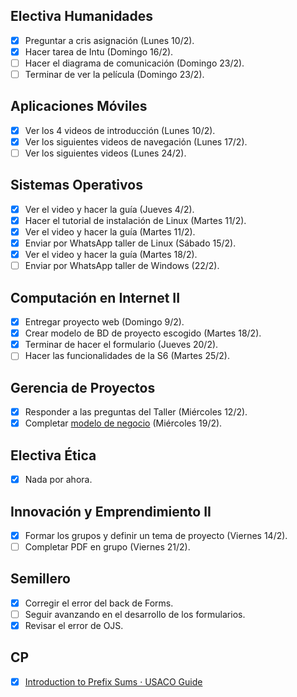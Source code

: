 ## Electiva Humanidades
- [x] Preguntar a cris asignación (Lunes 10/2).
- [x] Hacer tarea de Intu (Domingo 16/2).
- [ ] Hacer el diagrama de comunicación (Domingo 23/2).
- [ ] Terminar de ver la película (Domingo 23/2).

## Aplicaciones Móviles
- [x] Ver los 4 videos de introducción (Lunes 10/2).
- [x] Ver los siguientes videos de navegación (Lunes 17/2).
- [ ] Ver los siguientes videos (Lunes 24/2).

## Sistemas Operativos
- [x] Ver el video y hacer la guía (Jueves 4/2).
- [x] Hacer el tutorial de instalación de Linux (Martes 11/2).
- [x] Ver el video y hacer la guía (Martes 11/2).
- [x] Enviar por WhatsApp taller de Linux (Sábado 15/2).
- [x] Ver el video y hacer la guía (Martes 18/2).
- [ ] Enviar por WhatsApp taller de Windows (22/2).

## Computación en Internet II
- [x] Entregar proyecto web (Domingo 9/2).
- [x] Crear modelo de BD de proyecto escogido (Martes 18/2).
- [x] Terminar de hacer el formulario (Jueves 20/2).
- [ ] Hacer las funcionalidades de la S6 (Martes 25/2).

## Gerencia de Proyectos
- [x] Responder a las preguntas del Taller (Miércoles 12/2).
- [x] Completar [modelo de negocio](https://docs.google.com/document/d/1UCS1eo8N4ljkLxxY2LgYtMYKJmqWPVpnU1cTUIGKKbY/edit?usp=sharing) (Miércoles 19/2).

## Electiva Ética
- [x] Nada por ahora.

## Innovación y Emprendimiento II
- [x] Formar los grupos y definir un tema de proyecto (Viernes 14/2).
- [ ] Completar PDF en grupo (Viernes 21/2).

## Semillero
- [x] Corregir el error del back de Forms.
- [ ] Seguir avanzando en el desarrollo de los formularios.
- [x] Revisar el error de OJS.

## CP
- [x] [Introduction to Prefix Sums · USACO Guide](https://usaco.guide/silver/prefix-sums?lang=cpp)